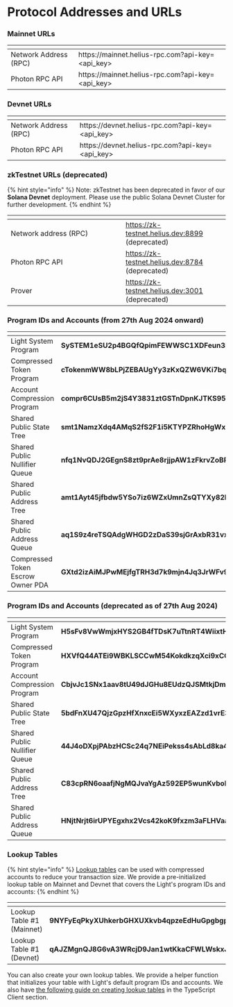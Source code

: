 # Protocol Addresses and URLs

### Mainnet URLs

<table data-header-hidden><thead><tr><th></th><th></th><th data-hidden></th></tr></thead><tbody><tr><td>Network Address (RPC)</td><td>https://mainnet.helius-rpc.com?api-key=&#x3C;api_key></td><td></td></tr><tr><td>Photon RPC API</td><td>https://mainnet.helius-rpc.com?api-key=&#x3C;api_key></td><td></td></tr></tbody></table>

### Devnet URLs

<table data-header-hidden><thead><tr><th></th><th></th><th data-hidden></th></tr></thead><tbody><tr><td>Network Address (RPC)</td><td>https://devnet.helius-rpc.com?api-key=&#x3C;api_key></td><td></td></tr><tr><td>Photon RPC API</td><td>https://devnet.helius-rpc.com?api-key=&#x3C;api_key></td><td></td></tr></tbody></table>

### zkTestnet URLs (deprecated)

{% hint style="info" %}
Note: zkTestnet has been deprecated in favor of our **Solana Devnet** deployment. Please use the public Solana Devnet Cluster for further development.
{% endhint %}

<table><thead><tr><th width="249"></th><th></th></tr></thead><tbody><tr><td>Network address (RPC)</td><td><a href="https://zk-testnet.helius.dev:8899">https://zk-testnet.helius.dev:8899</a> (deprecated)</td></tr><tr><td>Photon RPC API</td><td><a href="https://zk-testnet.helius.dev:8899">https://zk-testnet.helius.dev:8784</a> (deprecated)</td></tr><tr><td>Prover</td><td><a href="https://zk-testnet.helius.dev:8899">https://zk-testnet.helius.dev:3001</a> (deprecated)</td></tr></tbody></table>

### Program IDs and Accounts (from 27th Aug 2024 onward)

<table><thead><tr><th width="250"></th><th></th></tr></thead><tbody><tr><td>Light System Program</td><td><strong>SySTEM1eSU2p4BGQfQpimFEWWSC1XDFeun3Nqzz3rT7</strong></td></tr><tr><td>Compressed Token Program</td><td><strong>cTokenmWW8bLPjZEBAUgYy3zKxQZW6VKi7bqNFEVv3m</strong></td></tr><tr><td>Account Compression Program</td><td><strong>compr6CUsB5m2jS4Y3831ztGSTnDpnKJTKS95d64XVq</strong></td></tr><tr><td>Shared Public State Tree</td><td><strong>smt1NamzXdq4AMqS2fS2F1i5KTYPZRhoHgWx38d8WsT</strong></td></tr><tr><td>Shared Public Nullifier Queue</td><td><strong>nfq1NvQDJ2GEgnS8zt9prAe8rjjpAW1zFkrvZoBR148</strong></td></tr><tr><td>Shared Public Address Tree</td><td><strong>amt1Ayt45jfbdw5YSo7iz6WZxUmnZsQTYXy82hVwyC2</strong></td></tr><tr><td>Shared Public Address Queue</td><td><strong>aq1S9z4reTSQAdgWHGD2zDaS39sjGrAxbR31vxJ2F4F</strong></td></tr><tr><td>Compressed Token Escrow Owner PDA</td><td><strong>GXtd2izAiMJPwMEjfgTRH3d7k9mjn4Jq3JrWFv9gySYy</strong></td></tr></tbody></table>

### Program IDs and Accounts (deprecated as of 27th Aug 2024)

<table><thead><tr><th width="248"></th><th></th></tr></thead><tbody><tr><td>Light System Program</td><td><strong>H5sFv8VwWmjxHYS2GB4fTDsK7uTtnRT4WiixtHrET3bN</strong></td></tr><tr><td>Compressed Token Program</td><td><strong>HXVfQ44ATEi9WBKLSCCwM54KokdkzqXci9xCQ7ST9SYN</strong></td></tr><tr><td>Account Compression Program</td><td><strong>CbjvJc1SNx1aav8tU49dJGHu8EUdzQJSMtkjDmV8miqK</strong></td></tr><tr><td>Shared Public State Tree</td><td><strong>5bdFnXU47QjzGpzHfXnxcEi5WXyxzEAZzd1vrE39bf1W</strong></td></tr><tr><td>Shared Public Nullifier Queue</td><td><strong>44J4oDXpjPAbzHCSc24q7NEiPekss4sAbLd8ka4gd9CZ</strong></td></tr><tr><td>Shared Public Address Tree</td><td><strong>C83cpRN6oaafjNgMQJvaYgAz592EP5wunKvbokeTKPLn</strong></td></tr><tr><td>Shared Public Address Queue</td><td><strong>HNjtNrjt6irUPYEgxhx2Vcs42koK9fxzm3aFLHVaaRWz</strong></td></tr></tbody></table>

### Lookup Tables

{% hint style="info" %}
[Lookup tables](https://solana.com/docs/advanced/lookup-tables) can be used with compressed accounts to reduce your transaction size. We provide a pre-initialized lookup table on Mainnet and Devnet that covers the Light's program IDs and accounts:
{% endhint %}

<table><thead><tr><th width="260"></th><th></th></tr></thead><tbody><tr><td>Lookup Table #1 (Mainnet)</td><td><strong>9NYFyEqPkyXUhkerbGHXUXkvb4qpzeEdHuGpgbgpH1NJ</strong></td></tr><tr><td>Lookup Table #1 (Devnet)</td><td><strong>qAJZMgnQJ8G6vA3WRcjD9Jan1wtKkaCFWLWskxJrR5V</strong></td></tr></tbody></table>

You can also create your own lookup tables. We provide a helper function that initializes your table with Light's default program IDs and accounts. We also have [the following guide on creating lookup tables](https://www.zkcompression.com/developers/typescript-client#creating-lookup-tables) in the TypeScript Client section.
